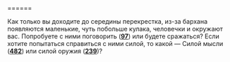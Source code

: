 ======

Как только вы доходите до середины перекрестка, из-за бархана появляются маленькие, чуть побольше кулака, человечки и окружают вас. Попробуете с ними поговорить ([**97**](#n_97)) или будете сражаться? Если хотите попытаться справиться с ними силой, то какой — Силой мысли ([**482**](#n_482)) или силой оружия ([**239**](#n_239))?

